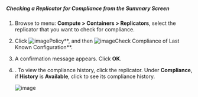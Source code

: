 ##### Checking a Replicator for Compliance from the Summary Screen

1. Browse to menu: **Compute > Containers > Replicators**, select the replicator that you want to check for compliance.

2. Click ![image](../images/1941.png**)Policy**, and then ![image](../images/1942.png**)Check Compliance of Last Known Configuration**.

3. A confirmation message appears. Click **OK**.

4. . To view the compliance history, click the replicator. Under **Compliance**, if **History** is **Available**, click to see its compliance history.

    ![image](../images/1943.png)
